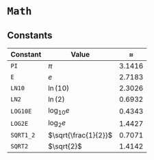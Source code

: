 # `Math`

## Constants

| Constant | Value | $\approx$ |
|--|--|--|
| `PI` | $\pi$ | 3.1416 |
| `E` | $e$ | 2.7183 |
| `LN10` | $\ln(10)$ | 2.3026 |
| `LN2` | $\ln(2)$ | 0.6932 |
| `LOG10E` | $\log_{10} e$ | 0.4343 |
| `LOG2E` | $\log_2 e$ | 1.4427 |
| `SQRT1_2` | $\sqrt{\frac{1}{2}}$ | 0.7071 |
| `SQRT2` | $\sqrt{2}$ | 1.4142 |
